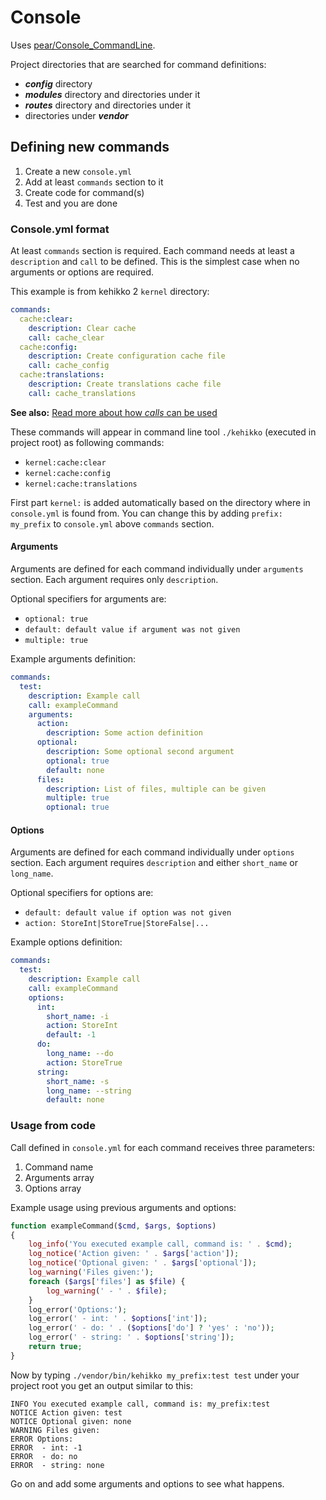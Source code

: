 ---
---

# Console

Uses [pear/Console_CommandLine](https://github.com/pear/Console_CommandLine).

Project directories that are searched for command definitions:

* ***config*** directory
* ***modules*** directory and directories under it
* ***routes*** directory and directories under it
* directories under ***vendor***

## Defining new commands

1. Create a new `console.yml`
1. Add at least `commands` section to it
1. Create code for command(s)
1. Test and you are done

### Console.yml format

At least `commands` section is required. Each command needs at least a `description` and `call` to be defined.
This is the simplest case when no arguments or options are required.

This example is from kehikko 2 `kernel` directory:

```yaml
commands:
  cache:clear:
    description: Clear cache
    call: cache_clear
  cache:config:
    description: Create configuration cache file
    call: cache_config
  cache:translations:
    description: Create translations cache file
    call: cache_translations
```

**See also:** [Read more about how *calls* can be used](calls)

These commands will appear in command line tool `./kehikko` (executed in project root) as following commands:

* `kernel:cache:clear`
* `kernel:cache:config`
* `kernel:cache:translations`

First part `kernel:` is added automatically based on the directory where in `console.yml` is found from.
You can change this by adding `prefix: my_prefix` to `console.yml` above `commands` section.

#### Arguments

Arguments are defined for each command individually under `arguments` section.
Each argument requires only `description`.

Optional specifiers for arguments are:

 * `optional: true`
 * `default: default value if argument was not given`
 * `multiple: true`

Example arguments definition:

```yaml
commands:
  test:
    description: Example call
    call: exampleCommand
    arguments:
      action:
        description: Some action definition
      optional:
        description: Some optional second argument
        optional: true
        default: none
      files:
        description: List of files, multiple can be given
        multiple: true
        optional: true
```

#### Options

Arguments are defined for each command individually under `options` section.
Each argument requires `description` and either `short_name` or `long_name`.

Optional specifiers for options are:

 * `default: default value if option was not given`
 * `action: StoreInt|StoreTrue|StoreFalse|...`

Example options definition:

```yaml
commands:
  test:
    description: Example call
    call: exampleCommand
    options:
      int:
        short_name: -i
        action: StoreInt
        default: -1
      do:
        long_name: --do
        action: StoreTrue
      string:
        short_name: -s
        long_name: --string
        default: none
```

### Usage from code

Call defined in `console.yml` for each command receives three parameters:

 1. Command name
 1. Arguments array
 1. Options array

Example usage using previous arguments and options:

```php
function exampleCommand($cmd, $args, $options)
{
    log_info('You executed example call, command is: ' . $cmd);
    log_notice('Action given: ' . $args['action']);
    log_notice('Optional given: ' . $args['optional']);
    log_warning('Files given:');
    foreach ($args['files'] as $file) {
        log_warning(' - ' . $file);
    }
    log_error('Options:');
    log_error(' - int: ' . $options['int']);
    log_error(' - do: ' . ($options['do'] ? 'yes' : 'no'));
    log_error(' - string: ' . $options['string']);
    return true;
}
```

Now by typing `./vendor/bin/kehikko my_prefix:test test` under your project root
you get an output similar to this:

```
INFO You executed example call, command is: my_prefix:test
NOTICE Action given: test
NOTICE Optional given: none
WARNING Files given:
ERROR Options:
ERROR  - int: -1
ERROR  - do: no
ERROR  - string: none
```

Go on and add some arguments and options to see what happens.
